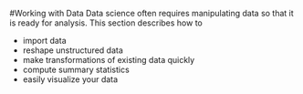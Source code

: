 #Working with Data 
Data science often requires manipulating data so that it is ready for analysis. This section describes how  to

- import data 
- reshape unstructured data
- make transformations of existing data quickly 
- compute summary statistics
- easily visualize your data 
